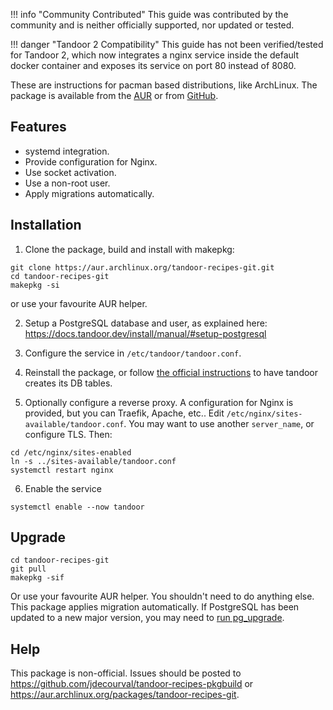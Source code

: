 !!! info "Community Contributed"
    This guide was contributed by the community and is neither officially supported, nor updated or tested.

!!! danger "Tandoor 2 Compatibility"
    This guide has not been verified/tested for Tandoor 2, which now integrates a nginx service inside the default docker container and exposes its service on port 80 instead of 8080.

These are instructions for pacman based distributions, like ArchLinux. The package is available from the [AUR](https://aur.archlinux.org/packages/tandoor-recipes-git) or from [GitHub](https://github.com/jdecourval/tandoor-recipes-pkgbuild).

## Features
- systemd integration.
- Provide configuration for Nginx.
- Use socket activation.
- Use a non-root user.
- Apply migrations automatically.

## Installation
1. Clone the package, build and install with makepkg:
```shell
git clone https://aur.archlinux.org/tandoor-recipes-git.git
cd tandoor-recipes-git
makepkg -si
```
or use your favourite AUR helper.

2. Setup a PostgreSQL database and user, as explained here: https://docs.tandoor.dev/install/manual/#setup-postgresql

3. Configure the service in `/etc/tandoor/tandoor.conf`.

4. Reinstall the package, or follow [the official instructions](https://docs.tandoor.dev/install/manual/#initialize-the-application) to have tandoor creates its DB tables.

5. Optionally configure a reverse proxy. A configuration for Nginx is provided, but you can Traefik, Apache, etc..
Edit `/etc/nginx/sites-available/tandoor.conf`. You may want to use another `server_name`, or configure TLS. Then:
```shell
cd /etc/nginx/sites-enabled
ln -s ../sites-available/tandoor.conf
systemctl restart nginx
```

6. Enable the service
```shell
systemctl enable --now tandoor
```

## Upgrade
```shell
cd tandoor-recipes-git
git pull
makepkg -sif
```
Or use your favourite AUR helper.
You shouldn't need to do anything else. This package applies migration automatically. If PostgreSQL has been updated to a new major version, you may need to [run pg_upgrade](https://wiki.archlinux.org/title/PostgreSQL#pg_upgrade).

## Help
This package is non-official. Issues should be posted to https://github.com/jdecourval/tandoor-recipes-pkgbuild or https://aur.archlinux.org/packages/tandoor-recipes-git.
